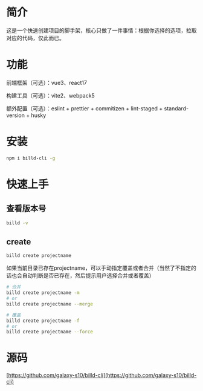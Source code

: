 # 简介

这是一个快速创建项目的脚手架，核心只做了一件事情：根据你选择的选项，拉取对应的代码，仅此而已。

# 功能

前端框架（可选）：vue3、react17

构建工具（可选）：vite2、webpack5

额外配置（可选）：eslint + prettier + commitizen + lint-staged + standard-version + husky

# 安装

```sh
npm i billd-cli -g
```

# 快速上手

## 查看版本号

```sh
billd -v
```

## create

```sh
billd create projectname
```

如果当前目录已存在projectname，可以手动指定覆盖或者合并（当然了不指定的话也会自动判断是否已存在，然后提示用户选择合并或者覆盖）

```sh
# 合并
billd create projectname -m
# or
billd create projectname --merge
```

```sh
# 覆盖
billd create projectname -f
# or
billd create projectname --force
```

# 源码

[https://github.com/galaxy-s10/billd-cli](https://github.com/galaxy-s10/billd-cli)
